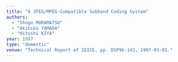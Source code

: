 ```yaml
---
title: "A JPEG/MPEG-Compatible Subband Coding System"
authors:
  - "Shogo MURAMATSU"
  - "Akihiko YAMADA"
  - "Hitoshi KIYA"
year: 1997
type: "domestic"
venue: "Technical Report of IEICE, pp. DSP96-143, 1997-03-01."
---
```

